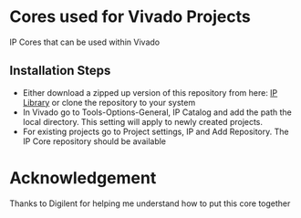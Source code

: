 # Cores used for Vivado Projects

IP Cores that can be used within Vivado


## Installation Steps

* Either download a zipped up version of this repository from here: [IP Library](https://github.com/Digilent/vivado-library/archive/master.zip)
or clone the repository to your system
* In Vivado go to Tools-Options-General, IP Catalog and add the path the local directory. This setting will apply to newly created projects.
* For existing projects go to Project settings, IP and Add Repository. The IP Core repository should be available

# Acknowledgement

Thanks to Digilent for helping me understand how to put this core together
